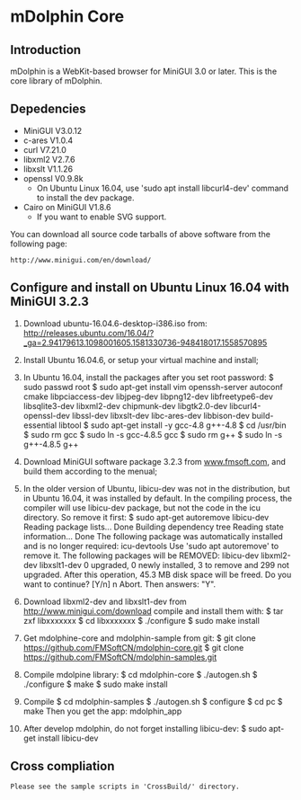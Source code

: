 # mDolphin Core

## Introduction

mDolphin is a WebKit-based browser for MiniGUI 3.0 or later.
This is the core library of mDolphin.


## Depedencies

  * MiniGUI V3.0.12
  * c-ares V1.0.4
  * curl V7.21.0
  * libxml2 V2.7.6
  * libxslt V1.1.26
  * openssl V0.9.8k
    * On Ubuntu Linux 16.04, use 'sudo apt install libcurl4-dev' command to install the dev package.
  * Cairo on MiniGUI V1.8.6
    * If you want to enable SVG support.

You can download all source code tarballs of above software from the following page:

    http://www.minigui.com/en/download/


## Configure and install on Ubuntu Linux 16.04 with MiniGUI 3.2.3

1. Download ubuntu-16.04.6-desktop-i386.iso from:
    http://releases.ubuntu.com/16.04/?_ga=2.94179613.1098001605.1581330736-948418017.1558570895

2. Install Ubuntu 16.04.6, or setup your virtual machine and install;

3. In Ubuntu 16.04, install the packages after you set root password:
    $ sudo passwd root
    $ sudo apt-get install vim openssh-server autoconf cmake libpciaccess-dev libjpeg-dev libpng12-dev libfreetype6-dev libsqlite3-dev libxml2-dev chipmunk-dev libgtk2.0-dev libcurl4-openssl-dev libssl-dev libxslt-dev libc-ares-dev libbison-dev build-essential libtool
    $ sudo apt-get install -y gcc-4.8 g++-4.8
    $ cd /usr/bin
    $ sudo rm gcc
    $ sudo ln -s gcc-4.8.5 gcc
    $ sudo rm g++
    $ sudo ln -s g++-4.8.5 g++

4. Download MiniGUI software package 3.2.3 from www.fmsoft.com, and build them according to the menual;

5. In the older version of Ubuntu, libicu-dev was not in the distribution, but in Ubuntu 16.04, it was installed by default. In the compiling process, the compiler will use libicu-dev package, but not the code in the icu directory. So remove it first:
    $ sudo apt-get autoremove libicu-dev
        Reading package lists... Done
        Building dependency tree
        Reading state information... Done
        The following package was automatically installed and is no longer required:
          icu-devtools
        Use 'sudo apt autoremove' to remove it.
        The following packages will be REMOVED:
          libicu-dev libxml2-dev libxslt1-dev
        0 upgraded, 0 newly installed, 3 to remove and 299 not upgraded.
        After this operation, 45.3 MB disk space will be freed.
        Do you want to continue? [Y/n] n
        Abort.
    Then answers: "Y".

6. Download libxml2-dev and libxslt1-dev from
    http://www.minigui.com/download
    compile and install them with:
    $ tar zxf libxxxxxxx
    $ cd libxxxxxxx
    $ ./configure
    $ sudo make install

7. Get mdolphine-core and mdolphin-sample from git:
    $ git clone https://github.com/FMSoftCN/mdolphin-core.git
    $ git clone https://github.com/FMSoftCN/mdolphin-samples.git
    
8. Compile mdolpine library:
    $ cd mdolphin-core
    $ ./autogen.sh
    $ ./configure
    $ make
    $ sudo make install

9. Compile
    $ cd mdolphin-samples
    $ ./autogen.sh
    $ configure
    $ cd pc
    $ make
   Then you get the app: mdolphin_app
   
10. After develop mdolphin, do not forget installing libicu-dev:
    $ sudo apt-get install libicu-dev


## Cross compliation

    Please see the sample scripts in 'CrossBuild/' directory.


